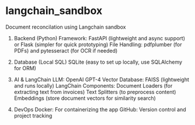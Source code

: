 # langchain_sandbox
Document reconcilation using Langchain sandbox

1. Backend (Python)
    Framework: FastAPI (lightweight and async support) or Flask (simpler for quick prototyping)
    File Handling: pdfplumber (for PDFs) and pytesseract (for OCR if needed)

2. Database (Local SQL)
    SQLite (easy to set up locally, use SQLAlchemy for ORM)

3. AI & LangChain
    LLM: OpenAI GPT-4
    Vector Database: FAISS (lightweight and runs locally)
    LangChain Components:
    Document Loaders (for extracting text from invoices)
    Text Splitters (to preprocess content)
    Embeddings (store document vectors for similarity search)

4. DevOps
    Docker: For containerizing the app
    GitHub: Version control and project tracking